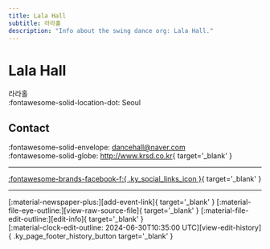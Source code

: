 ```yaml
---
title: Lala Hall
subtitle: 라라홀
description: "Info about the swing dance org: Lala Hall."
---
```


# Lala Hall

라라홀  
:fontawesome-solid-location-dot: Seoul  


## Contact

:fontawesome-solid-envelope: <dancehall@naver.com>  
:fontawesome-solid-globe: <http://www.krsd.co.kr>{ target='_blank' }  

---

 [:fontawesome-brands-facebook-f:{ .ky_social_links_icon }](https://www.facebook.com/lalahallswing){ target='_blank' }

---

<div class="ky_page_footer" markdown>
<div class="ky_page_footer_trailing" markdown="span">
[:material-newspaper-plus:][add-event-link]{ target='_blank' }
[:material-file-eye-outline:][view-raw-source-file]{ target='_blank' }
[:material-file-edit-outline:][edit-info]{ target='_blank' }
</div>
<div class="ky_page_footer_leading" markdown="span">
[:material-clock-edit-outline: 2024-06-30T10:35:00 UTC][view-edit-history]{ .ky_page_footer_history_button target='_blank' }
</div>
</div>

[add-event-link]: https://github.com/swingdance/events/issues/new?assignees=&labels=add+event&projects=&template=02-add_entity.yml&title=%5Bko_KR%5D%20%3CName%3E&region=ko_KR&province=Seoul&city=Seoul&org_id=lala-hall "Add Event"
[view-raw-source-file]: https://github.com/swingdance/orgs/blob/main/ko_KR/lala-hall.json "View Raw Source File"
[edit-info]: https://github.com/swingdance/orgs/issues/new?assignees=&labels=update+org&projects=&template=03-update_entity.yml&title=%5Bko_KR%5D%20Lala%20Hall&region=ko_KR&id=lala-hall&name=Lala%20Hall "Edit Info"

[view-edit-history]: https://github.com/swingdance/orgs/commits/main/ko_KR/lala-hall.json "View Edit History"
